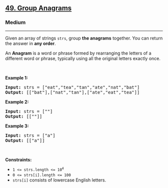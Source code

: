 <h2><a href="https://leetcode.com/problems/group-anagrams/">49. Group Anagrams</a></h2><h3>Medium</h3><hr><div style="user-select: auto;" data-read-aloud-multi-block="true"><p style="user-select: auto;">Given an array of strings <code style="user-select: auto;">strs</code>, group <strong style="user-select: auto;">the anagrams</strong> together. You can return the answer in <strong style="user-select: auto;">any order</strong>.</p>

<p style="user-select: auto;">An <strong style="user-select: auto;">Anagram</strong> is a word or phrase formed by rearranging the letters of a different word or phrase, typically using all the original letters exactly once.</p>

<p style="user-select: auto;">&nbsp;</p>
<p style="user-select: auto;"><strong class="example" style="user-select: auto;">Example 1:</strong></p>
<pre style="user-select: auto;"><strong style="user-select: auto;">Input:</strong> strs = ["eat","tea","tan","ate","nat","bat"]
<strong style="user-select: auto;">Output:</strong> [["bat"],["nat","tan"],["ate","eat","tea"]]
</pre><p style="user-select: auto;"><strong class="example" style="user-select: auto;">Example 2:</strong></p>
<pre style="user-select: auto;"><strong style="user-select: auto;">Input:</strong> strs = [""]
<strong style="user-select: auto;">Output:</strong> [[""]]
</pre><p style="user-select: auto;"><strong class="example" style="user-select: auto;">Example 3:</strong></p>
<pre style="user-select: auto;"><strong style="user-select: auto;">Input:</strong> strs = ["a"]
<strong style="user-select: auto;">Output:</strong> [["a"]]
</pre>
<p style="user-select: auto;">&nbsp;</p>
<p style="user-select: auto;"><strong style="user-select: auto;">Constraints:</strong></p>

<ul style="user-select: auto;">
	<li style="user-select: auto;"><code style="user-select: auto;">1 &lt;= strs.length &lt;= 10<sup style="user-select: auto;">4</sup></code></li>
	<li style="user-select: auto;"><code style="user-select: auto;">0 &lt;= strs[i].length &lt;= 100</code></li>
	<li style="user-select: auto;"><code style="user-select: auto;">strs[i]</code> consists of lowercase English letters.</li>
</ul>
</div>